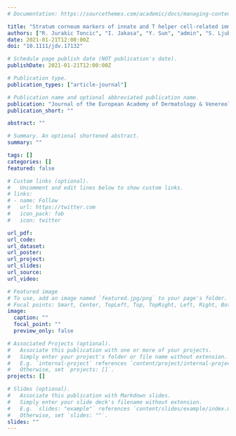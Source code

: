 ```yaml
---
# Documentation: https://sourcethemes.com/academic/docs/managing-content/

title: "Stratum corneum markers of innate and T helper cell-related immunity and their relation to the disease severity in Croatian patients with atopic dermatitis"
authors: ["R. Jurakic Toncic", "I. Jakasa", "Y. Sun", "admin", "S. Ljubojevic Hadzavdic", "R. J. Tanaka", "S. Kezic", "B. Marinovic"]
date: 2021-01-21T12:00:00Z
doi: "10.1111/jdv.17132"

# Schedule page publish date (NOT publication's date).
publishDate: 2021-01-21T12:00:00Z

# Publication type.
publication_types: ["article-journal"]

# Publication name and optional abbreviated publication name.
publication: "Journal of the European Academy of Dermatology & Venereology"
publication_short: ""

abstract: ""

# Summary. An optional shortened abstract.
summary: ""

tags: []
categories: []
featured: false

# Custom links (optional).
#   Uncomment and edit lines below to show custom links.
# links:
# - name: Follow
#   url: https://twitter.com
#   icon_pack: fab
#   icon: twitter

url_pdf:
url_code:
url_dataset:
url_poster:
url_project:
url_slides:
url_source:
url_video:

# Featured image
# To use, add an image named `featured.jpg/png` to your page's folder. 
# Focal points: Smart, Center, TopLeft, Top, TopRight, Left, Right, BottomLeft, Bottom, BottomRight.
image:
  caption: ""
  focal_point: ""
  preview_only: false

# Associated Projects (optional).
#   Associate this publication with one or more of your projects.
#   Simply enter your project's folder or file name without extension.
#   E.g. `internal-project` references `content/project/internal-project/index.md`.
#   Otherwise, set `projects: []`.
projects: []

# Slides (optional).
#   Associate this publication with Markdown slides.
#   Simply enter your slide deck's filename without extension.
#   E.g. `slides: "example"` references `content/slides/example/index.md`.
#   Otherwise, set `slides: ""`.
slides: ""
---
```

